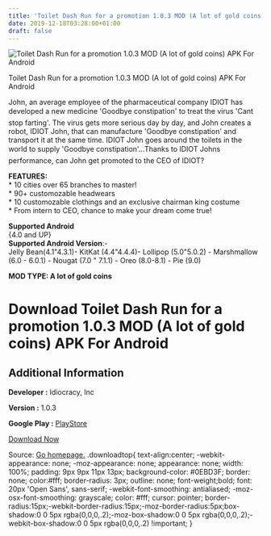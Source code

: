 ```yaml
---
title: 'Toilet Dash Run for a promotion 1.0.3 MOD (A lot of gold coins) APK For Android'
date: 2019-12-18T03:28:00+01:00
draft: false
---
```


![Toilet Dash Run for a promotion 1.0.3 MOD (A lot of gold coins) APK For Android](https://i0.wp.com/apkhome.net/wp-content/uploads/2019/11/Toilet-Dash-Run-for-a-promotion.png "Toilet Dash Run for a promotion 1.0.3 MOD (A lot of gold coins) APK For Android")

  

Toilet Dash Run for a promotion 1.0.3 MOD (A lot of gold coins) APK For Android

John, an average employee of the pharmaceutical company IDIOT has developed a new medicine 'Goodbye constipation' to treat the virus 'Cant stop farting'. The virus gets more serious day by day, and John creates a robot, IDIOT John, that can manufacture 'Goodbye constipation' and transport it at the same time. IDIOT John goes around the toilets in the world to supply 'Goodbye constipation'...Thanks to IDIOT Johns performance, can John get promoted to the CEO of IDIOT?

**FEATURES:**  
\* 10 cities over 65 branches to master!  
\* 90+ customozable headwears  
\* 10 customozable clothings and an exclusive chairman king costume  
\* From intern to CEO, chance to make your dream come true!

**Supported Android**  
{4.0 and UP}  
**Supported Android Version**:-  
Jelly Bean(4.1"4.3.1)- KitKat (4.4"4.4.4)- Lollipop (5.0"5.0.2) - Marshmallow (6.0 - 6.0.1) - Nougat (7.0 " 7.1.1) - Oreo (8.0-8.1) - Pie (9.0)

**MOD TYPE: A lot of gold coins**

Download Toilet Dash Run for a promotion 1.0.3 MOD (A lot of gold coins) APK For Android
========================================================================================

Additional Information
----------------------

**Developer :** Idiocracy, Inc

**Version :** 1.0.3

**Google Play :** [PlayStore](https://play.google.com/store/apps/details?id=com.idiocracy.toiletdashrun)

  

[Download Now](https://store4app.co/post/toilet-dash-run-for-a-promotion-1-0-3-mod-a-lot-of-gold-coins-apk-for-android_1574522390)

  
Source: [Go homepage.](https://store4app.co/post/toilet-dash-run-for-a-promotion-1-0-3-mod-a-lot-of-gold-coins-apk-for-android_1574522390) .downloadtop{ text-align:center; -webkit-appearance: none; -moz-appearance: none; appearance: none; width: 100%; padding: 9px 9px 11px 13px; background-color: #0EBD3F; border: none; color:#fff; border-radius: 3px; outline: none; font-weight;bold; font: 20px 'Open Sans', sans-serif; -webkit-font-smoothing: antialiased; -moz-osx-font-smoothing: grayscale; color: #fff; cursor: pointer; border-radius:15px;-webkit-border-radius:15px;-moz-border-radius:5px;box-shadow:0 0 5px rgba(0,0,0,.2);-moz-box-shadow:0 0 5px rgba(0,0,0,.2);-webkit-box-shadow:0 0 5px rgba(0,0,0,.2) !important; }